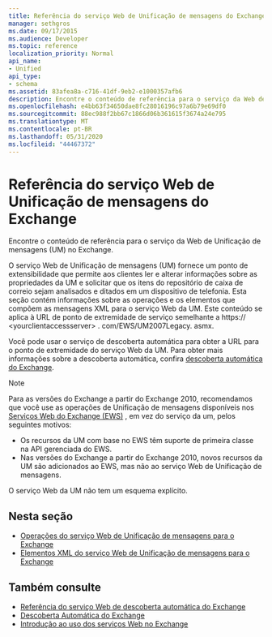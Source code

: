 ```yaml
---
title: Referência do serviço Web de Unificação de mensagens do Exchange
manager: sethgros
ms.date: 09/17/2015
ms.audience: Developer
ms.topic: reference
localization_priority: Normal
api_name:
- Unified
api_type:
- schema
ms.assetid: 83afea8a-c716-41df-9eb2-e1000357afb6
description: Encontre o conteúdo de referência para o serviço da Web de Unificação de mensagens (UM) no Exchange.
ms.openlocfilehash: e4bb63f34650dae8fc28016196c97a6b79e69df0
ms.sourcegitcommit: 88ec988f2bb67c1866d06b361615f3674a24e795
ms.translationtype: MT
ms.contentlocale: pt-BR
ms.lasthandoff: 05/31/2020
ms.locfileid: "44467372"
---
```

# <a name="unified-messaging-web-service-reference-for-exchange"></a>Referência do serviço Web de Unificação de mensagens do Exchange

Encontre o conteúdo de referência para o serviço da Web de Unificação de mensagens (UM) no Exchange.
  
O serviço Web de Unificação de mensagens (UM) fornece um ponto de extensibilidade que permite aos clientes ler e alterar informações sobre as propriedades da UM e solicitar que os itens do repositório de caixa de correio sejam analisados e ditados em um dispositivo de telefonia. Esta seção contém informações sobre as operações e os elementos que compõem as mensagens XML para o serviço Web da UM. Este conteúdo se aplica à URL de ponto de extremidade de serviço semelhante a https:// \<yourclientaccessserver\> . com/EWS/UM2007Legacy. asmx. 
  
Você pode usar o serviço de descoberta automática para obter a URL para o ponto de extremidade do serviço Web da UM. Para obter mais informações sobre a descoberta automática, confira [descoberta automática do Exchange](../exchange-web-services/autodiscover-for-exchange.md).
  
> [!NOTE]
>  Para as versões do Exchange a partir do Exchange 2010, recomendamos que você use as operações de Unificação de mensagens disponíveis nos [Serviços Web do Exchange (EWS)](https://msdn.microsoft.com/library/60285497-0c4e-4e51-84e1-34dd6d89a5d8%28Office.15%29.aspx) , em vez do serviço da um, pelos seguintes motivos: 
> - Os recursos da UM com base no EWS têm suporte de primeira classe na API gerenciada do EWS. 
> - Nas versões do Exchange a partir do Exchange 2010, novos recursos da UM são adicionados ao EWS, mas não ao serviço Web de Unificação de mensagens. 
  
O serviço Web da UM não tem um esquema explícito.
  
## <a name="in-this-section"></a>Nesta seção
<a name="bk_InThisSection"> </a>

- [Operações do serviço Web de Unificação de mensagens para o Exchange](unified-messaging-web-service-operations-for-exchange.md)   
- [Elementos XML do serviço Web de Unificação de mensagens para o Exchange](unified-messaging-web-service-xml-elements-for-exchange.md)
    
## <a name="see-also"></a>Também consulte

- [Referência do serviço Web de descoberta automática do Exchange](autodiscover-web-service-reference-for-exchange.md)
- [Descoberta Automática do Exchange](../exchange-web-services/autodiscover-for-exchange.md)
- [Introdução ao uso dos serviços Web no Exchange](../exchange-web-services/start-using-web-services-in-exchange.md)
    

